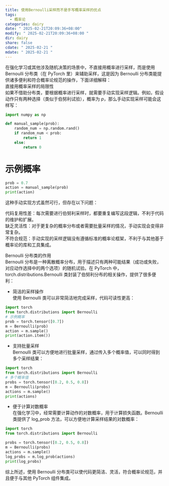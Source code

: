 ```yaml
---
title: 使用Bernoulli采样而不是手写概率采样的优点
tags:
  - 概率论
categories: dairy
date: " 2025-02-21T20:09:36+08:00"
modify: " 2025-02-21T20:09:36+08:00 "
dir: dairy
share: false
cdate: " 2025-02-21 "
mdate: " 2025-02-21 "
---
```


在强化学习或其他涉及随机决策的场景中，不直接用概率进行采样，而是使用 Bernoulli 分布类（在 PyTorch 里）来辅助采样，这是因为 Bernoulli 分布类能提供诸多便利和符合概率论规范的操作，下面详细解释：  
直接用概率采样的局限性  
如果不借助分布类，要根据概率进行采样，就需要手动实现采样逻辑。例如，假设动作只有两种选择（类似于伯努利试验），概率为 $p$，那么手动实现采样可能会这样写：  
```python
import numpy as np

def manual_sample(prob):  
    random_num = np.random.rand()  
    if random_num < prob:  
        return 1  
    else:  
        return 0
```

# 示例概率

```python
prob = 0.7  
action = manual_sample(prob)  
print(action)
```
这种手动实现方式虽然可行，但存在以下问题：

代码复用性差：每次需要进行伯努利采样时，都要重复编写这段逻辑，不利于代码的维护和扩展。  
缺乏灵活性：对于更复杂的概率分布或者需要批量采样的情况，手动实现会变得非常复杂。  
不符合规范：手动实现的采样逻辑没有遵循标准的概率论框架，不利于与其他基于概率论的库和工具集成。

Bernoulli 分布类的作用  
Bernoulli 分布是一种离散概率分布，用于描述只有两种可能结果（成功或失败，对应动作选择中的两个选项）的随机试验。在 PyTorch 中，torch.distributions.Bernoulli 类封装了伯努利分布的相关操作，提供了很多便利：

- 简洁的采样操作  
使用 Bernoulli 类可以非常简洁地完成采样，代码可读性更高：  
```python
import torch  
from torch.distributions import Bernoulli
# 示例概率
prob = torch.tensor([0.7])  
m = Bernoulli(prob)  
action = m.sample()  
print(action.item())
```

- 支持批量采样  
Bernoulli 类可以方便地进行批量采样，通过传入多个概率值，可以同时得到多个采样结果：  
```python
import torch  
from torch.distributions import Bernoulli
# 多个概率值
probs = torch.tensor([0.2, 0.5, 0.8])  
m = Bernoulli(probs)  
actions = m.sample()  
print(actions)
```

- 便于计算对数概率  
在强化学习中，经常需要计算动作的对数概率，用于计算损失函数。Bernoulli 类提供了 log_prob 方法，可以方便地计算采样结果的对数概率：  
```python
import torch  
from torch.distributions import Bernoulli

probs = torch.tensor([0.2, 0.5, 0.8])  
m = Bernoulli(probs)  
actions = m.sample()  
log_probs = m.log_prob(actions)  
print(log_probs)

```
综上所述，使用 Bernoulli 分布类可以使代码更简洁、灵活，符合概率论规范，并且便于与其他 PyTorch 组件集成。
